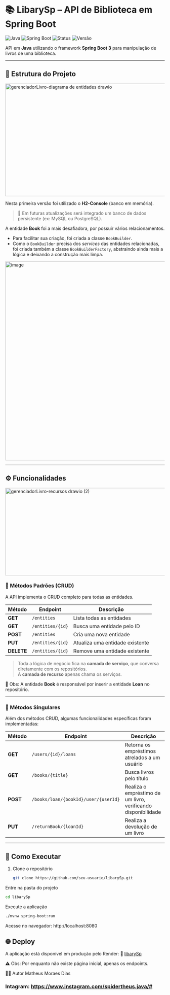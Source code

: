 # 📚 LibarySp – API de Biblioteca em Spring Boot

![Java](https://img.shields.io/badge/Java-17-blue)
![Spring Boot](https://img.shields.io/badge/SpringBoot-3-green)
![Status](https://img.shields.io/badge/Status-Em%20desenvolvimento-yellow)
![Versão](https://img.shields.io/badge/vers%C3%A3o-0.1-orange)

API em **Java** utilizando o framework **Spring Boot 3** para manipulação de livros de uma biblioteca.  

---

## 📂 Estrutura do Projeto

<img width="982" height="355" alt="gerenciadorLivro-diagrama de entidades drawio" src="https://github.com/user-attachments/assets/cc74c1ec-2ec6-4037-b111-7b0057ff2408" />

Nesta primeira versão foi utilizado o **H2-Console** (banco em memória).  
> 🔮 Em futuras atualizações será integrado um banco de dados persistente (ex: MySQL ou PostgreSQL).  

A entidade **Book** foi a mais desafiadora, por possuir vários relacionamentos.  
- Para facilitar sua criação, foi criada a classe `BookBuilder`.  
- Como o `BookBuilder` precisa dos *services* das entidades relacionadas, foi criada também a classe `BookBuilderFactory`, abstraindo ainda mais a lógica e deixando a construção mais limpa.

<img width="1139" height="627" alt="image" src="https://github.com/user-attachments/assets/0bb09351-ba4a-4fa7-92d0-c796b7b8280d" />

---

## ⚙️ Funcionalidades

<img width="745" height="276" alt="gerenciadorLivro-recursos drawio (2)" src="https://github.com/user-attachments/assets/6baf4944-c33d-4e45-be13-c4e6f3d13433" />

### 🔄 Métodos Padrões (CRUD)
A API implementa o CRUD completo para todas as entidades.  

| Método | Endpoint | Descrição |
|--------|----------|-----------|
| **GET** | `/entities` | Lista todas as entidades |
| **GET** | `/entities/{id}` | Busca uma entidade pelo ID |
| **POST** | `/entities` | Cria uma nova entidade |
| **PUT** | `/entities/{id}` | Atualiza uma entidade existente |
| **DELETE** | `/entities/{id}` | Remove uma entidade existente |

> Toda a lógica de negócio fica na **camada de serviço**, que conversa diretamente com os repositórios.  
> A **camada de recurso** apenas chama os serviços.  

📌 Obs: A entidade **Book** é responsável por inserir a entidade **Loan** no repositório.

---

### 🧩 Métodos Singulares

Além dos métodos CRUD, algumas funcionalidades específicas foram implementadas:

| Método | Endpoint | Descrição |
|--------|----------|-----------|
| **GET** | `/users/{id}/loans` | Retorna os empréstimos atrelados a um usuário |
| **GET** | `/books/{title}` | Busca livros pelo título |
| **POST** | `/books/loan/{bookId}/user/{userId}` | Realiza o empréstimo de um livro, verificando disponibilidade |
| **PUT** | `/returnBook/{loanId}` | Realiza a devolução de um livro |

---

## 🚀 Como Executar

1. Clone o repositório  
   ```bash
   git clone https://github.com/seu-usuario/libarySp.git
Entre na pasta do projeto

  ```bash
cd libarySp
```
Execute a aplicação
  ```bash
./mvnw spring-boot:run
```
Acesse no navegador:
http://localhost:8080

## 🌐 Deploy
A aplicação está disponível em produção pelo Render:
🔗 <a href="libarySphttps://libarysp-deploy.onrender.com">libarySp</a>

⚠️ Obs: Por enquanto não existe página inicial, apenas os endpoints.

👨‍💻 Autor
Matheus Moraes Dias
### Intagram: https://www.instagram.com/spidertheus.java/#

